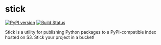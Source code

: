 stick
=====
[![PyPI version](https://badge.fury.io/py/stick.svg)](https://badge.fury.io/py/stick)
[![Build Status](https://travis-ci.org/brandond/stick.svg?branch=master)](https://travis-ci.org/brandond/stick)

Stick is a utility for publishing Python packages to a PyPI-compatible index hosted on S3. Stick your project in a bucket!

